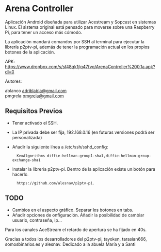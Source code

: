 # Arena Controller

Aplicación Android diseñada para utilizar Acestream y Sopcast en sistemas Linux. El sistema original está pensado para moverse sobre una Raspberry Pi, para tener un acceso más cómodo.

La aplicación mandará comandos por SSH al terminal para ejecutar la librería p2ptv-pi, además de tener la programación actual en los propios botones de la aplicación. 

APK: https://www.dropbox.com/s/sf48qk1jlq47fvq/ArenaController%200.1a.apk?dl=0

Autores:

ablanco adriblabla@gmail.com   
pmgrela pmgrela@gmail.com

## Requisitos Previos
- Tener activado el SSH.
- La IP privada debe ser fija, 192.168.0.16 (en futuras versiones podrá ser personalizada)
- Añadir la siguiente línea a /etc/ssh/sshd_config: 

        KexAlgorithms diffie-hellman-group1-sha1,diffie-hellman-group-exchange-sha1
    
- Instalar la librería p2ptv-pi. Dentro de la aplicación existe un botón para hacerlo.

        https://github.com/alesnav/p2ptv-pi.

## TODO
- Cambios en el aspecto gráfico. Separar los botones en tabs.
- Añadir opciones de onfiguración. Añadir la posibilidad de cambiar usuario, contraseña, ip...

Para los canales AceStream el retardo de apertura se ha fijado en 40s. 

Gracias a todos los desarrolladores del p2ptv-pi, tayoken, tarasian666, somosbinarios.es y alesnav.
Dedicado a la abuela María y a Santi

